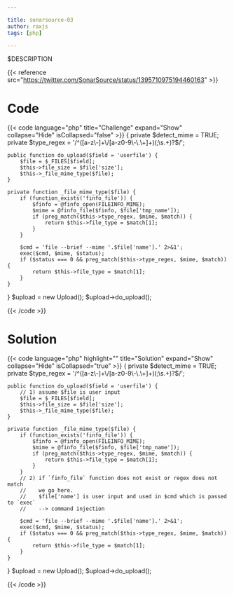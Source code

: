 ```yaml
---

title: sonarsource-03
author: raxjs
tags: [php]

---
```


$DESCRIPTION

<!--more-->
{{< reference src="https://twitter.com/SonarSource/status/1395710975194460163" >}}

# Code
{{< code language="php"  title="Challenge" expand="Show" collapse="Hide" isCollapsed="false" >}}
{
    private $detect_mime = TRUE;
    private $type_regex = '/^([a-z\-]+\/[a-z0-9\-\.\+]+)(;\s.+)?$/';

    public function do_upload($field = 'userfile') {
        $file = $_FILES[$field];
        $this->file_size = $file['size'];
        $this->_file_mime_type($file);
    }

    private function _file_mime_type($file) {
        if (function_exists('finfo_file')) {
            $finfo = @finfo_open(FILEINFO_MIME);
            $mime = @finfo_file($finfo, $file['tmp_name']);
            if (preg_match($this->type_regex, $mime, $match)) {
                return $this->file_type = $match[1];
            }
        }

        $cmd = 'file --brief --mime '.$file['name'].' 2>&1';
        exec($cmd, $mime, $status);
        if ($status === 0 && preg_match($this->type_regex, $mime, $match)) {
            return $this->file_type = $match[1];
        }
    }
}
$upload = new Upload();
$upload->do_upload();

{{< /code >}}

# Solution
{{< code language="php" highlight="" title="Solution" expand="Show" collapse="Hide" isCollapsed="true" >}}
{
    private $detect_mime = TRUE;
    private $type_regex = '/^([a-z\-]+\/[a-z0-9\-\.\+]+)(;\s.+)?$/';

    public function do_upload($field = 'userfile') {
        // 1) assume $file is user input
        $file = $_FILES[$field];
        $this->file_size = $file['size'];
        $this->_file_mime_type($file);
    }

    private function _file_mime_type($file) {
        if (function_exists('finfo_file')) {
            $finfo = @finfo_open(FILEINFO_MIME);
            $mime = @finfo_file($finfo, $file['tmp_name']);
            if (preg_match($this->type_regex, $mime, $match)) {
                return $this->file_type = $match[1];
            }
        }
        // 2) if `finfo_file` function does not exist or regex does not match
        //    we go here.
        //    $file['name'] is user input and used in $cmd which is passed to `exec`
        //    --> command injection

        $cmd = 'file --brief --mime '.$file['name'].' 2>&1';
        exec($cmd, $mime, $status);
        if ($status === 0 && preg_match($this->type_regex, $mime, $match)) {
            return $this->file_type = $match[1];
        }
    }
}
$upload = new Upload();
$upload->do_upload();



{{< /code >}}
